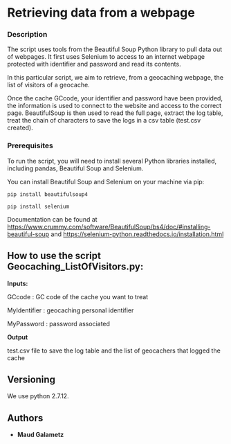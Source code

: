 # Retrieving data from a webpage


### Description

The script uses tools from the Beautiful Soup Python library to pull data out of webpages.
It first uses Selenium to access to an internet webpage protected with identifier 
and password and read its contents. 

In this particular script, we aim to retrieve, from 
a geocaching webpage, the list of visitors of a geocache.

Once the cache GCcode, your identifier and password have been provided, the information is 
used to connect to the website and access to the correct page. 
BeautifulSoup is then used to read the full page, extract the log table, treat the chain 
of characters to save the logs in a csv table (test.csv created). 




### Prerequisites


To run the script, you will need to install several Python libraries installed, including
pandas, Beautiful Soup and Selenium.


You can install Beautiful Soup and Selenium on your machine via pip:
```
pip install beautifulsoup4

```
```
pip install selenium
```


Documentation can be found at
https://www.crummy.com/software/BeautifulSoup/bs4/doc/#installing-beautiful-soup
and
https://selenium-python.readthedocs.io/installation.html




## How to use the script Geocaching_ListOfVisitors.py:

**Inputs:** 

GCcode : GC code of the cache you want to treat

MyIdentifier : geocaching personal identifier

MyPassword : password associated


**Output** 

test.csv file to save the log table and the list of geocachers that logged the cache



## Versioning

We use python 2.7.12. 


## Authors

* **Maud Galametz** 

